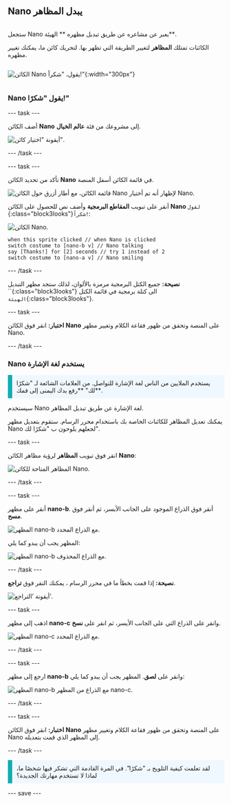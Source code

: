 ## Nano يبدل المظاهر

<div style="display: flex; flex-wrap: wrap">
<div style="flex-basis: 200px; flex-grow: 1; margin-right: 15px;">

ستجعل Nano يعبر عن مشاعره عن طريق تبديل مظهره ** الهيئة**.

الكائنات تمتلك **المظاهر** لتغيير الطريقة التي تظهر بها. لتحريك كائن ما، يمكنك تغيير مظهره.

</div>
<div>

![الكائن Nano يقول، "شكراً!"](images/nano-step-2.png){:width="300px"}

</div>
</div>

### Nano يقول "شكرًا!"

--- task ---

أضف الكائن **Nano** إلى مشروعك من فئة **عالم الخيال**.

![أيقونة "اختيار كائن".](images/choose-sprite-menu.png)

--- /task ---

--- task ---

تأكد من تحديد الكائن **Nano** في قائمة الكائن أسفل المنصة.

![قائمة الكائن، مع أطار أزرق حول الكائن Nano لإظهار أنه تم أختيار Nano.](images/nano-selected.png)


أنقر على تبويب **المقاطع البرمجية** وأضف نص للحصول على الكائن **Nano** `لقول` {:class="block3looks"}`شكراً!`:

![الكائن Nano.](images/nano-sprite.png)

```blocks3
when this sprite clicked // when Nano is clicked
switch costume to [nano-b v] // Nano talking
say [Thanks!] for [2] seconds // try 1 instead of 2
switch costume to [nano-a v] // Nano smiling
```
--- /task ---

**نصيحة:** جميع الكتل البرمجية مرمزة بالألوان، لذلك ستجد مظهر التبديل ``{:class="block3looks"} الى كتلة برمجية في قائمة الكتل `الهيئة`{:class="block3looks"}.

--- task ---

**اختبار:** انقر فوق الكائن **Nano** على المنصة وتحقق من ظهور فقاعة الكلام وتغيير مظهر Nano.

--- /task ---

### Nano يستخدم لغة الإشارة

<p style="border-left: solid; border-width:10px; border-color: #0faeb0; background-color: aliceblue; padding: 10px;">يستخدم الملايين من الناس لغة الإشارة للتواصل. من العلامات الشائعة لـ "شكرًا لك" **رفع يدك اليمنى إلى فمك**. 
</p>

سيستخدم Nano لغة الإشارة عن طريق تبديل المظاهر.

يمكنك تعديل المظاهر للكائنات الخاصة بك باستخدام محرر الرسام. ستقوم بتعديل مظهر Nano لجعلهم يلوحون ب "شكرًا لك".

--- task ---

انقر فوق تبويب **المظاهر** لرؤية مظاهر الكائن **Nano**:

![المظاهر المتاحة للكائن Nano.](images/nano-costumes.png)

--- /task ---

--- task ---

أنقر على مظهر **nano-b**. أنقر فوق الذراع الموجود على الجانب الأيسر، ثم أنقر فوق **مسح**.

![المظهر nano-b مع الذراع المحدد.](images/nano-arm-selected.png)

المظهر يجب أن يبدو كما يلي:

![المظهر nano-b مع الذراع المحذوف.](images/nano-arm-deleted.png)

--- /task ---

**نصيحة:** إذا قمت بخطأ ما في محرر الرسام ، يمكنك النقر فوق **تراجع**.

![أيقونة ’التراجع’.](images/nano-undo.png)

--- task ---

اذهب إلى مظهر **nano-c** وانقر على الذراع التي على الجانب الأيسر، ثم انقر على **نسخ**.

![المظهر nano-c مع الذراع المحدد.](images/nano-c-arm-selected.png)

--- /task ---

--- task ---

ارجع إلى مظهر **nano-b** وانقر على **لصق**. المظهر يجب أن يبدو كما يلي:

![المظهر nano-b مع الذراع من المظهر nano-c.](images/nano-b-new-arm.png)

--- /task ---

--- task ---

**اختبار:** انقر فوق الكائن **Nano** على المنصة وتحقق من ظهور فقاعة الكلام وتغيير مظهر Nano إلى المظهر الذي قمت بتعديله.

--- /task ---

<p style="border-left: solid; border-width:10px; border-color: #0faeb0; background-color: aliceblue; padding: 10px;">لقد تعلمت كيفية التلويح بـ "شكرًا". في المرة القادمة التي تشكر فيها شخصًا ما، لماذا لا تستخدم مهارتك الجديدة؟
</p>

--- save ---
